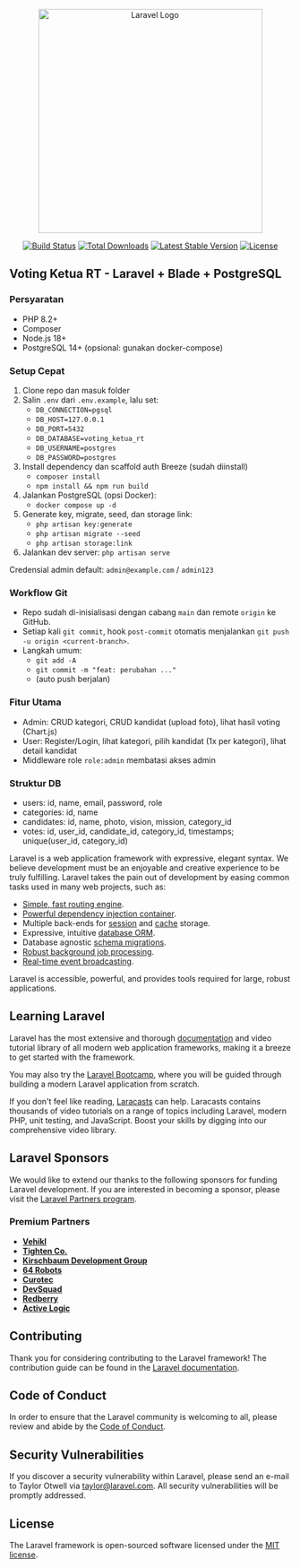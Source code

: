 <p align="center"><a href="https://laravel.com" target="_blank"><img src="https://raw.githubusercontent.com/laravel/art/master/logo-lockup/5%20SVG/2%20CMYK/1%20Full%20Color/laravel-logolockup-cmyk-red.svg" width="400" alt="Laravel Logo"></a></p>

<p align="center">
<a href="https://github.com/laravel/framework/actions"><img src="https://github.com/laravel/framework/workflows/tests/badge.svg" alt="Build Status"></a>
<a href="https://packagist.org/packages/laravel/framework"><img src="https://img.shields.io/packagist/dt/laravel/framework" alt="Total Downloads"></a>
<a href="https://packagist.org/packages/laravel/framework"><img src="https://img.shields.io/packagist/v/laravel/framework" alt="Latest Stable Version"></a>
<a href="https://packagist.org/packages/laravel/framework"><img src="https://img.shields.io/packagist/l/laravel/framework" alt="License"></a>
</p>

## Voting Ketua RT - Laravel + Blade + PostgreSQL

### Persyaratan
- PHP 8.2+
- Composer
- Node.js 18+
- PostgreSQL 14+ (opsional: gunakan docker-compose)

### Setup Cepat
1. Clone repo dan masuk folder
2. Salin `.env` dari `.env.example`, lalu set:
   - `DB_CONNECTION=pgsql`
   - `DB_HOST=127.0.0.1`
   - `DB_PORT=5432`
   - `DB_DATABASE=voting_ketua_rt`
   - `DB_USERNAME=postgres`
   - `DB_PASSWORD=postgres`
3. Install dependency dan scaffold auth Breeze (sudah diinstall)
   - `composer install`
   - `npm install && npm run build`
4. Jalankan PostgreSQL (opsi Docker):
   - `docker compose up -d`
5. Generate key, migrate, seed, dan storage link:
   - `php artisan key:generate`
   - `php artisan migrate --seed`
   - `php artisan storage:link`
6. Jalankan dev server: `php artisan serve`

Credensial admin default: `admin@example.com` / `admin123`

### Workflow Git
- Repo sudah di-inisialisasi dengan cabang `main` dan remote `origin` ke GitHub.
- Setiap kali `git commit`, hook `post-commit` otomatis menjalankan `git push -u origin <current-branch>`.
- Langkah umum:
  - `git add -A`
  - `git commit -m "feat: perubahan ..."`
  - (auto push berjalan)

### Fitur Utama
- Admin: CRUD kategori, CRUD kandidat (upload foto), lihat hasil voting (Chart.js)
- User: Register/Login, lihat kategori, pilih kandidat (1x per kategori), lihat detail kandidat
- Middleware role `role:admin` membatasi akses admin

### Struktur DB
- users: id, name, email, password, role
- categories: id, name
- candidates: id, name, photo, vision, mission, category_id
- votes: id, user_id, candidate_id, category_id, timestamps; unique(user_id, category_id)


Laravel is a web application framework with expressive, elegant syntax. We believe development must be an enjoyable and creative experience to be truly fulfilling. Laravel takes the pain out of development by easing common tasks used in many web projects, such as:

- [Simple, fast routing engine](https://laravel.com/docs/routing).
- [Powerful dependency injection container](https://laravel.com/docs/container).
- Multiple back-ends for [session](https://laravel.com/docs/session) and [cache](https://laravel.com/docs/cache) storage.
- Expressive, intuitive [database ORM](https://laravel.com/docs/eloquent).
- Database agnostic [schema migrations](https://laravel.com/docs/migrations).
- [Robust background job processing](https://laravel.com/docs/queues).
- [Real-time event broadcasting](https://laravel.com/docs/broadcasting).

Laravel is accessible, powerful, and provides tools required for large, robust applications.

## Learning Laravel

Laravel has the most extensive and thorough [documentation](https://laravel.com/docs) and video tutorial library of all modern web application frameworks, making it a breeze to get started with the framework.

You may also try the [Laravel Bootcamp](https://bootcamp.laravel.com), where you will be guided through building a modern Laravel application from scratch.

If you don't feel like reading, [Laracasts](https://laracasts.com) can help. Laracasts contains thousands of video tutorials on a range of topics including Laravel, modern PHP, unit testing, and JavaScript. Boost your skills by digging into our comprehensive video library.

## Laravel Sponsors

We would like to extend our thanks to the following sponsors for funding Laravel development. If you are interested in becoming a sponsor, please visit the [Laravel Partners program](https://partners.laravel.com).

### Premium Partners

- **[Vehikl](https://vehikl.com)**
- **[Tighten Co.](https://tighten.co)**
- **[Kirschbaum Development Group](https://kirschbaumdevelopment.com)**
- **[64 Robots](https://64robots.com)**
- **[Curotec](https://www.curotec.com/services/technologies/laravel)**
- **[DevSquad](https://devsquad.com/hire-laravel-developers)**
- **[Redberry](https://redberry.international/laravel-development)**
- **[Active Logic](https://activelogic.com)**

## Contributing

Thank you for considering contributing to the Laravel framework! The contribution guide can be found in the [Laravel documentation](https://laravel.com/docs/contributions).

## Code of Conduct

In order to ensure that the Laravel community is welcoming to all, please review and abide by the [Code of Conduct](https://laravel.com/docs/contributions#code-of-conduct).

## Security Vulnerabilities

If you discover a security vulnerability within Laravel, please send an e-mail to Taylor Otwell via [taylor@laravel.com](mailto:taylor@laravel.com). All security vulnerabilities will be promptly addressed.

## License

The Laravel framework is open-sourced software licensed under the [MIT license](https://opensource.org/licenses/MIT).
